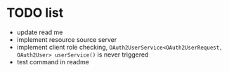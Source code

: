 # TODO list

- update read me
- implement resource source server
- implement client role checking, ```OAuth2UserService<OAuth2UserRequest, OAuth2User> userService()``` is never triggered
- test command in readme
